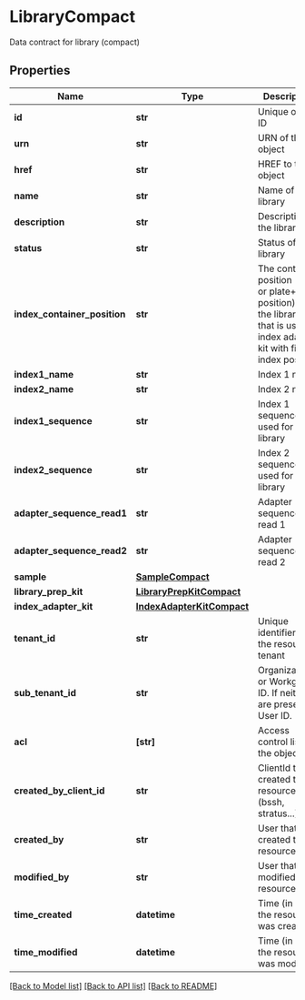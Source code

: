 # LibraryCompact

Data contract for library (compact)

## Properties
Name | Type | Description | Notes
------------ | ------------- | ------------- | -------------
**id** | **str** | Unique object ID | [optional] 
**urn** | **str** | URN of the object | [optional] 
**href** | **str** | HREF to the object | [optional] 
**name** | **str** | Name of the library | [optional] 
**description** | **str** | Description of the library | [optional] 
**status** | **str** | Status of the library | [optional] 
**index_container_position** | **str** | The container position (well or plate+well position) for the library that is using index adapter kit with fixed index position | [optional] 
**index1_name** | **str** | Index 1 name | [optional] 
**index2_name** | **str** | Index 2 name | [optional] 
**index1_sequence** | **str** | Index 1 sequence used for this library | [optional] 
**index2_sequence** | **str** | Index 2 sequence used for this library | [optional] 
**adapter_sequence_read1** | **str** | Adapter sequence read 1 | [optional] 
**adapter_sequence_read2** | **str** | Adapter sequence read 2 | [optional] 
**sample** | [**SampleCompact**](SampleCompact.md) |  | [optional] 
**library_prep_kit** | [**LibraryPrepKitCompact**](LibraryPrepKitCompact.md) |  | [optional] 
**index_adapter_kit** | [**IndexAdapterKitCompact**](IndexAdapterKitCompact.md) |  | [optional] 
**tenant_id** | **str** | Unique identifier for the resource tenant | [optional] 
**sub_tenant_id** | **str** | Organizational or Workgroup ID. If neither are present, User ID. | [optional] 
**acl** | **[str]** | Access control list of the object | [optional] 
**created_by_client_id** | **str** | ClientId that created the resource (bssh, stratus...) | [optional] 
**created_by** | **str** | User that created the resource | [optional] 
**modified_by** | **str** | User that last modified the resource | [optional] 
**time_created** | **datetime** | Time (in UTC) the resource was created | [optional] 
**time_modified** | **datetime** | Time (in UTC) the resource was modified | [optional] 

[[Back to Model list]](../README.md#documentation-for-models) [[Back to API list]](../README.md#documentation-for-api-endpoints) [[Back to README]](../README.md)


